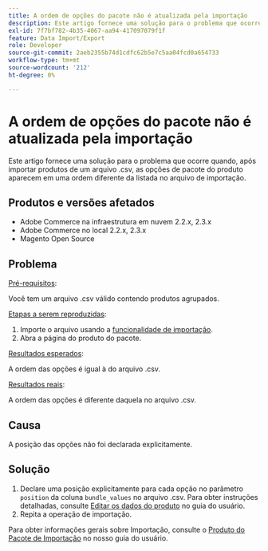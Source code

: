 ```yaml
---
title: A ordem de opções do pacote não é atualizada pela importação
description: Este artigo fornece uma solução para o problema que ocorre quando, após importar produtos de um arquivo .csv, as opções de pacote do produto aparecem em uma ordem diferente da listada no arquivo de importação.
exl-id: 7f7bf782-4b35-4067-aa94-417097079f1f
feature: Data Import/Export
role: Developer
source-git-commit: 2aeb2355b74d1cdfc62b5e7c5aa04fcd0a654733
workflow-type: tm+mt
source-wordcount: '212'
ht-degree: 0%

---
```


# A ordem de opções do pacote não é atualizada pela importação

Este artigo fornece uma solução para o problema que ocorre quando, após importar produtos de um arquivo .csv, as opções de pacote do produto aparecem em uma ordem diferente da listada no arquivo de importação.

## Produtos e versões afetados

* Adobe Commerce na infraestrutura em nuvem 2.2.x, 2.3.x
* Adobe Commerce no local 2.2.x, 2.3.x
* Magento Open Source

## Problema

<u>Pré-requisitos</u>:

Você tem um arquivo .csv válido contendo produtos agrupados.

<u>Etapas a serem reproduzidas</u>:

1. Importe o arquivo usando a [funcionalidade de importação](https://experienceleague.adobe.com/en/docs/commerce-admin/systems/data-transfer/import/data-import).
1. Abra a página do produto do pacote.

<u>Resultados esperados</u>:

A ordem das opções é igual à do arquivo .csv.

<u>Resultados reais</u>:

A ordem das opções é diferente daquela no arquivo .csv.

## Causa

A posição das opções não foi declarada explicitamente.

## Solução

1. Declare uma posição explicitamente para cada opção no parâmetro `position` da coluna `bundle_values` no arquivo .csv. Para obter instruções detalhadas, consulte [Editar os dados do produto](https://experienceleague.adobe.com/en/docs/commerce-admin/systems/data-transfer/examples/data-transfer-bundle-products#method-2-edit-the-product-data) no guia do usuário.
1. Repita a operação de importação.

Para obter informações gerais sobre Importação, consulte o [Produto do Pacote de Importação](https://experienceleague.adobe.com/en/docs/commerce-admin/systems/data-transfer/examples/data-transfer-bundle-products) no nosso guia do usuário.
